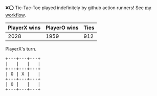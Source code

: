 :x::o: Tic-Tac-Toe played indefinitely by github action runners! See [my workflow](.github/workflows/play.yaml).

|PlayerX wins|PlayerO wins|Ties|
|-|-|-|
|2028|1959|912|

PlayerX's turn.

<pre>
+---+---+---+
|   |   |   |
+---+---+---+
| O | X |   |
+---+---+---+
| O |   |   |
+---+---+---+
</pre>